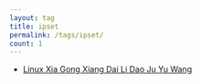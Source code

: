 ```yaml
---
layout: tag
title: ipset
permalink: /tags/ipset/
count: 1
---
```


- [Linux Xia Gong Xiang Dai Li Dao Ju Yu Wang ](https://harttle.land/2022/11/22/linux-share-proxy-over-lan.html)
